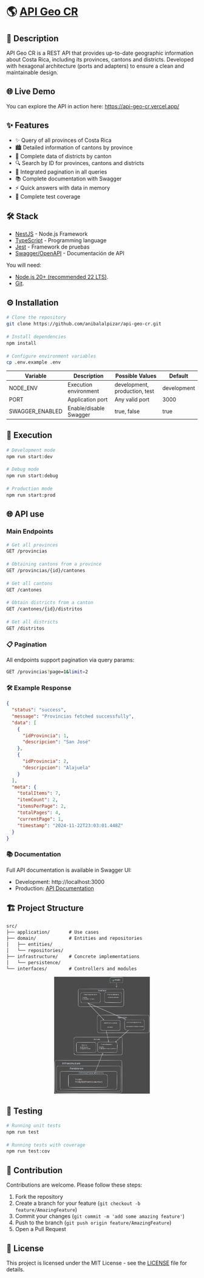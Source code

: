 # 🌎 [API Geo CR](https://api-geo-cr.vercel.app/)

## 📖 Description

API Geo CR is a REST API that provides up-to-date geographic information about Costa Rica, including its provinces, cantons and districts. Developed with hexagonal architecture (ports and adapters) to ensure a clean and maintainable design.

## 🌐 Live Demo
You can explore the API in action here:
https://api-geo-cr.vercel.app/

## ✨ Features

- ✨ Query of all provinces of Costa Rica
- 🏙️ Detailed information of cantons by province
- 📍 Complete data of districts by canton
- 🔍 Search by ID for provinces, cantons and districts
- 📄 Integrated pagination in all queries
- 📚 Complete documentation with Swagger
- ⚡ Quick answers with data in memory
- 🧪 Complete test coverage

## 🛠️ Stack

- [NestJS](https://nestjs.com/) - Node.js Framework
- [TypeScript](https://www.typescriptlang.org/) - Programming language
- [Jest](https://jestjs.io/) - Framework de pruebas
- [Swagger/OpenAPI](https://swagger.io/) - Documentación de API

You will need:
- [Node.js 20+ (recommended 22 LTS)](https://nodejs.org/en/).
- [Git](https://git-scm.com/).

## ⚙️ Installation

```bash
# Clone the repository
git clone https://github.com/anibalalpizar/api-geo-cr.git

# Install dependencies
npm install

# Configure environment variables
cp .env.example .env
```

| Variable | Description | Possible Values | Default |
|----------|-------------|------------------|-------------|
| NODE_ENV | Execution environment | development, production, test | development |
| PORT | Application port | Any valid port | 3000 |
| SWAGGER_ENABLED | Enable/disable Swagger | true, false | true |

## 🚀 Execution

```bash
# Development mode
npm run start:dev

# Debug mode
npm run start:debug

# Production mode
npm run start:prod
```

## 🌐 API use

### Main Endpoints

```bash
# Get all provinces
GET /provincias

# Obtaining cantons from a province
GET /provincias/{id}/cantones

# Get all cantons
GET /cantones

# Obtain districts from a canton
GET /cantones/{id}/distritos

# Get all districts
GET /distritos
```

### 📋 Pagination

All endpoints support pagination via query params:

```bash
GET /provincias?page=1&limit=2
```

### 🛠️ Example Response

```json
{
  "status": "success",
  "message": "Provincias fetched successfully",
  "data": [
    {
      "idProvincia": 1,
      "descripcion": "San José"
    },
    {
      "idProvincia": 2,
      "descripcion": "Alajuela"
    }
  ],
  "meta": {
    "totalItems": 7,
    "itemCount": 2,
    "itemsPerPage": 2,
    "totalPages": 4,
    "currentPage": 1,
    "timestamp": "2024-11-22T23:03:01.448Z"
  }
}
```

### 📚 Documentation

Full API documentation is available in Swagger UI:
- Development: http://localhost:3000
- Production: [API Documentation](https://api-geo-cr.vercel.app/)

## 🏗️ Project Structure

```
src/
├── application/       # Use cases
├── domain/            # Entities and repositories
│   ├── entities/
│   └── repositories/
├── infrastructure/    # Concrete implementations
│   └── persistence/
└── interfaces/        # Controllers and modules
```

<div align="center">
  <img width="50%" height="50%" src="docs/diagrams/diagram.svg" alt="Diagrama del flujo de datos">
</div>

## 🧪 Testing

```bash
# Running unit tests
npm run test

# Running tests with coverage
npm run test:cov
```

## 🤝 Contribution

Contributions are welcome. Please follow these steps:

1. Fork the repository
2. Create a branch for your feature (`git checkout -b feature/AmazingFeature`)
3. Commit your changes (`git commit -m 'add some amazing feature'`)
4. Push to the branch (`git push origin feature/AmazingFeature`)
5. Open a Pull Request


## 🔑 License

This project is licensed under the MIT License - see the [LICENSE](LICENSE) file for details.
